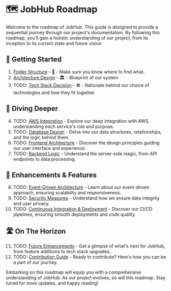 # 🗺 JobHub Roadmap

Welcome to the roadmap of JobHub. This guide is designed to provide a sequential journey through our project's documentation. By following this roadmap, you'll gain a holistic understanding of our project, from its inception to its current state and future vision.

## 🌱 Getting Started

1. [Folder Structure](folder-structure.md) - 📂 - Make sure you know where to find what. 
2. [Architecture Design](architecture-design.md) - 🏛 - Blueprint of our system 
3. TODO: [Tech Stack Decision](tech-stack-decision.md) - 🛠 - Rationale behind our choice of technologies and how they fit together.

## 🚀 Diving Deeper

4. TODO: [AWS Integration](aws-integration.md) - Explore our deep integration with AWS, understanding each service's role and purpose.
5. TODO: [Database Design](database-design.md) - Delve into our data structures, relationships, and the logic behind them.
6. TODO: [Frontend Architecture](frontend-architecture.md) - Discover the design principles guiding our user interface and experience.
7. TODO: [Backend Logic](backend-logic.md) - Understand the server-side magic, from API endpoints to data processing.

## 🌟 Enhancements & Features

8. TODO: [Event-Driven Architecture](event-driven-architecture.md) - Learn about our event-driven approach, ensuring scalability and responsiveness.
9. TODO: [Security Measures](security-measures.md) - Understand how we ensure data integrity and user privacy.
10. TODO: [Continuous Integration & Deployment](ci-cd.md) - Discover our CI/CD pipelines, ensuring smooth deployments and code quality.

## 🛣 On The Horizon

11. TODO: [Future Enhancements](future-enhancements.md) - Get a glimpse of what's next for JobHub, from feature additions to tech stack upgrades.
12. TODO: [Contribution Guide](contribution-guide.md) - Ready to contribute? Here's how you can be a part of our journey.

Embarking on this roadmap will equip you with a comprehensive understanding of JobHub. As our project evolves, so will this roadmap. Stay tuned for more updates, and happy reading!
